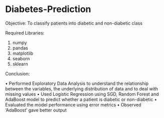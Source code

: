 # Diabetes-Prediction
Objective: To classify patients into diabetic and non-diabetic class

Required Libraries: 

1) numpy 
2) pandas 
3) matplotlib
4) seaborn
5) sklearn

Conclusion: 

• Performed Exploratory Data Analysis to understand the relationship between the variables, the 
underlying distribution of data and to deal with missing values
• Used Logistic Regression using SGD, Random Forest and AdaBoost model to predict
whether a patient is diabetic or non-diabetic
• Evaluated the model performance using error metrics 
• Observed ‘AdaBoost’ gave better output
